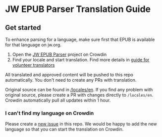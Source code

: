 # JW EPUB Parser Translation Guide

## Get started

To enhance parsing for a language, make sure first that EPUB is available for that language on jw.org.

1. Open the [JW EPUB Parser](https://crowdin.com/project/cpe-jw-epub-parser) project on Crowdin
2. Find your locale and start translation. Find more details in [guide for volunteer translators](https://support.crowdin.com/for-volunteer-translators/)

All translated and approved content will be pushed to this repo automatically. You don't need to create any PRs with translation.

Original source can be found in [/locales/en](https://github.com/sws2apps/meeting-schedules-parser/tree/main/src/locales/en). If you find any problem with original source, please create a PR with changes directly to `/locales/en`. Crowdin automatically pull all updates within 1 hour.

### I can't find my language on Crowdin

Please create a [new issue](https://github.com/sws2apps/meeting-schedules-parser/issues/new?template=new_language_request.yml) in this repo. We would be happy to add the new language so that you can start the translation on Crowdin.
